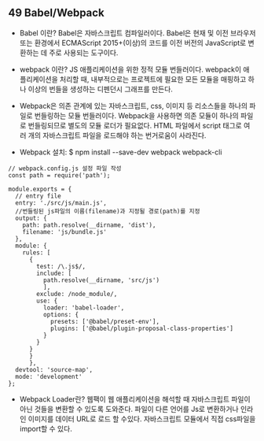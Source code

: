 ## 49 Babel/Webpack

- Babel 이란? Babel은 자바스크립트 컴파일러이다. Babel은 현재 및 이전 브라우저 또는 환경에서 ECMAScript 2015+(이상)의 코드를 이전 버전의 JavaScript로 변환하는 데 주로 사용되는 도구이다.

- webpack 이란? JS 애플리케이션을 위한 정적 모듈 번들러이다. webpack이 애플리케이션을 처리할 때, 내부적으로는 프로젝트에 필요한 모든 모듈을 매핑하고 하나 이상의 번들을 생성하는 디펜던시 그래프를 만든다.
- Webpack은 의존 관계에 있는 자바스크립트, css, 이미지 등 리소스들을 하나의 파일로 번들링하는 모듈 번들러이다. Webpack을 사용하면 의존 모듈이 하나의 파일로 번들링되므로 별도의 모듈 로더가 필요없다. HTML 파일에서 script 태그로 여러 개의 자바스크립트 파일을 로드해야 하는 번거로움이 사라진다.

- Webpack 설치: $ npm install --save-dev webpack webpack-cli

```
// webpack.config.js 설정 파일 작성
const path = require('path');

module.exports = {
  // entry file
  entry: './src/js/main.js',
  //번들링된 js파일의 이름(filename)과 지정될 경로(path)를 지정
  output: {
    path: path.resolve(__dirname, 'dist'),
    filename: 'js/bundle.js'
  },
  module: {
    rules: [
      {
        test: /\.js$/,
        include: [
          path.resolve(__dirname, 'src/js')
          ],
        exclude: /node_module/,
        use: {
          loader: 'babel-loader',
          options: {
            presets: ['@babel/preset-env'],
            plugins: ['@babel/plugin-proposal-class-properties']
          }
        }
      }
      }
      },
  devtool: 'source-map',
  mode: 'development'
};
```

- Webpack Loader란? 웹팩이 웹 애플리케이션을 해석할 때 자바스크립트 파일이 아닌 것들을 변환할 수 있도록 도와준다. 파일이 다른 언어를 Js로 변환하거나 인라인 이미지를 데이터 URL로 로드 할 수있다. 자바스크립트 모듈에서 직접 css파일을 import할 수 있다.
